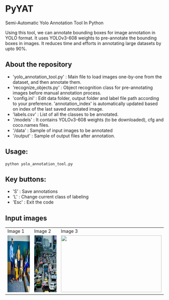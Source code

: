 # PyYAT
Semi-Automatic Yolo Annotation Tool In Python

Using this tool, we can annotate bounding boxes for image annotation in YOLO format. 
It uses YOLOv3-608 weights to pre-annotate the bounding boxes in images. It reduces time and efforts in annotating large datasets by upto 90%.

## About the repository
* 'yolo_annotation_tool.py' : Main file to load images one-by-one from the dataset, and then annotate them.
* 'recognize_objects.py' : Object recognition class for pre-annotating images before manual annotation process.
* 'config.ini' : Edit data folder, output folder and label file path according to your preference. 'annotation_index' is automatically updated based on index of the last saved annotated image.
* 'labels.csv' : List of all the classes to be annotated.
* '/models' : It contains YOLOv3-608 weights (to be downloaded), cfg and coco.names files.
* '/data' : Sample of input images to be annotated
* '/output' : Sample of output files after annotation.

## Usage:
```
python yolo_annotation_tool.py
```
## Key buttons:
* 'S' : Save annotations
* 'L' : Change current class of labeling
* 'Esc' :  Exit the code

## Input images

<table>
  <tr>
    <td>Image 1</td>
     <td>Image 2</td>
     <td>Image 3</td>
  </tr>
  <tr>
    <td><img src="https://github.com/2vin/PyYAT/blob/master/data/1.jpg" width=320 height=180></td>
    <td><img src="https://github.com/2vin/PyYAT/blob/master/data/2.jpg" width=320 height=180></td>
    <td><img src="https://github.com/2vin/PyYAT/blob/master/data/3.jpg" width=320 height=180></td>
  </tr>
 </table>

